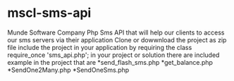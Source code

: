 # mscl-sms-api
Munde Software Company Php Sms API that will help our clients to access our sms servers via their application
Clone or dowwnload the project as zip file
include the project in your application by requiring the class
require_once 'sms_api.php'; in your project or solution
there are included example in the project that are
 *send_flash_sms.php
 *get_balance.php
 *SendOne2Many.php
 *SendOneSms.php
 
